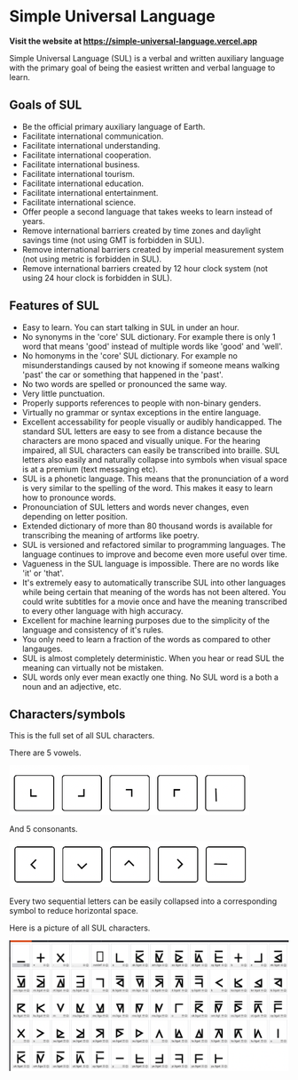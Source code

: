 # Simple Universal Language

**Visit the website at https://simple-universal-language.vercel.app**

Simple Universal Language (SUL) is a verbal and written auxiliary language with the primary goal of being the easiest written and verbal language to learn.

## Goals of SUL

- Be the official primary auxiliary language of Earth.
- Facilitate international communication.
- Facilitate international understanding.
- Facilitate international cooperation.
- Facilitate international business.
- Facilitate international tourism.
- Facilitate international education.
- Facilitate international entertainment.
- Facilitate international science.
- Offer people a second language that takes weeks to learn instead of years.
- Remove international barriers created by time zones and daylight savings time (not using GMT is forbidden in SUL).
- Remove international barriers created by imperial measurement system (not using metric is forbidden in SUL).
- Remove international barriers created by 12 hour clock system (not using 24 hour clock is forbidden in SUL).

## Features of SUL

- Easy to learn. You can start talking in SUL in under an hour.
- No synonyms in the 'core' SUL dictionary. For example there is only 1 word that means 'good' instead of multiple words like 'good' and 'well'.
- No homonyms in the 'core' SUL dictionary. For example no misunderstandings caused by not knowing if someone means walking 'past' the car or something that happened in the 'past'.
- No two words are spelled or pronounced the same way.
- Very little punctuation.
- Properly supports references to people with non-binary genders.
- Virtually no grammar or syntax exceptions in the entire language.
- Excellent accessability for people visually or audibly handicapped. The standard SUL letters are easy to see from a distance because the characters are mono spaced and visually unique. For the hearing impaired, all SUL characters can easily be transcribed into braille. SUL letters also easily and naturally collapse into symbols when visual space is at a premium (text messaging etc).
- SUL is a phonetic language. This means that the pronunciation of a word is very similar to the spelling of the word. This makes it easy to learn how to pronounce words.
- Pronounciation of SUL letters and words never changes, even depending on letter position.
- Extended dictionary of more than 80 thousand words is available for transcribing the meaning of artforms like poetry.
- SUL is versioned and refactored similar to programming languages. The language continues to improve and become even more useful over time.
- Vagueness in the SUL language is impossible. There are no words like 'it' or 'that'.
- It's extremely easy to automatically transcribe SUL into other languages while being certain that meaning of the words has not been altered. You could write subtitles for a movie once and have the meaning transcribed to every other language with high accuracy.
- Excellent for machine learning purposes due to the simplicity of the language and consistency of it's rules.
- You only need to learn a fraction of the words as compared to other langauges.
- SUL is almost completely deterministic. When you hear or read SUL the meaning can virtually not be mistaken.
- SUL words only ever mean exactly one thing. No SUL word is a both a noun and an adjective, etc.

## Characters/symbols

This is the full set of all SUL characters.

There are 5 vowels.

![](sul_vowels.png)

And 5 consonants.

![](sul_consonants.png)

Every two sequential letters can be easily collapsed into a corresponding symbol to reduce horizontal space.

Here is a picture of all SUL characters.

![](sul_chars.png)
